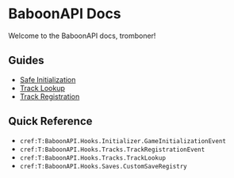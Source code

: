 ﻿# BaboonAPI Docs

Welcome to the BaboonAPI docs, tromboner!

## Guides

- [Safe Initialization](initializer-guide.md)
- [Track Lookup](track-lookup-guide.fsx)
- [Track Registration](tracks-guide.md)

## Quick Reference

- `cref:T:BaboonAPI.Hooks.Initializer.GameInitializationEvent`
- `cref:T:BaboonAPI.Hooks.Tracks.TrackRegistrationEvent`
- `cref:T:BaboonAPI.Hooks.Tracks.TrackLookup`
- `cref:T:BaboonAPI.Hooks.Saves.CustomSaveRegistry`
